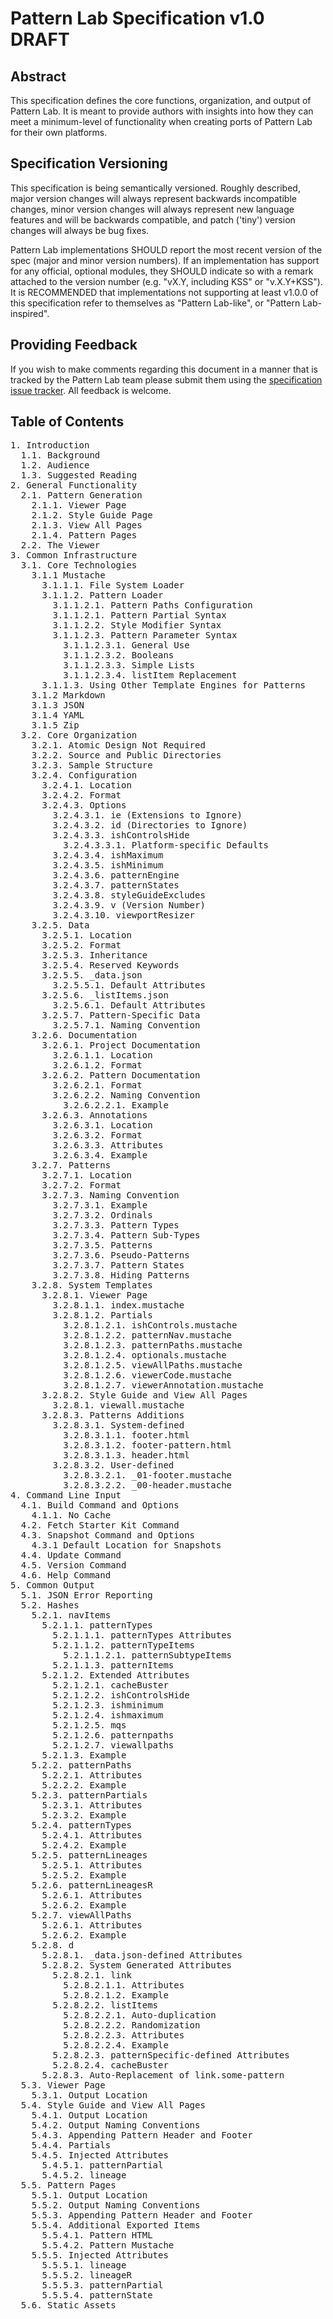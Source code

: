 # Pattern Lab Specification v1.0 DRAFT

## Abstract

This specification defines the core functions, organization, and output of Pattern Lab. It is meant to provide authors with insights into how they can meet a minimum-level of functionality when creating ports of Pattern Lab for their own platforms.

## Specification Versioning

This specification is being semantically versioned. Roughly described, major version changes will always represent backwards incompatible changes, minor version changes will always represent new language features and will be backwards compatible, and patch ('tiny') version changes will always be bug fixes.

Pattern Lab implementations SHOULD report the most recent version of the spec (major and minor version numbers). If an implementation has support for any official, optional modules, they SHOULD indicate so with a remark attached to the version number (e.g. "vX.Y, including KSS" or "v.X.Y+KSS"). It is RECOMMENDED that implementations not supporting at least v1.0.0 of this specification refer to themselves as "Pattern Lab-like", or "Pattern Lab-inspired".

## Providing Feedback

If you wish to make comments regarding this document in a manner that is tracked by the Pattern Lab team please submit them using the [specification issue tracker](https://github.com/pattern-lab/the-spec/issues). All feedback is welcome.

## Table of Contents

<pre>1. Introduction
  1.1. Background
  1.2. Audience
  1.3. Suggested Reading
2. General Functionality
  2.1. Pattern Generation
    2.1.1. Viewer Page
    2.1.2. Style Guide Page
    2.1.3. View All Pages
    2.1.4. Pattern Pages
  2.2. The Viewer
3. Common Infrastructure
  3.1. Core Technologies
    3.1.1 Mustache
      3.1.1.1. File System Loader
      3.1.1.2. Pattern Loader
        3.1.1.2.1. Pattern Paths Configuration
        3.1.1.2.1. Pattern Partial Syntax
        3.1.1.2.2. Style Modifier Syntax
        3.1.1.2.3. Pattern Parameter Syntax
          3.1.1.2.3.1. General Use
          3.1.1.2.3.2. Booleans
          3.1.1.2.3.3. Simple Lists
          3.1.1.2.3.4. listItem Replacement
      3.1.1.3. Using Other Template Engines for Patterns
    3.1.2 Markdown
    3.1.3 JSON
    3.1.4 YAML
    3.1.5 Zip
  3.2. Core Organization
    3.2.1. Atomic Design Not Required
    3.2.2. Source and Public Directories
    3.2.3. Sample Structure
    3.2.4. Configuration
      3.2.4.1. Location
      3.2.4.2. Format
      3.2.4.3. Options
        3.2.4.3.1. ie (Extensions to Ignore)
        3.2.4.3.2. id (Directories to Ignore)
        3.2.4.3.3. ishControlsHide
          3.2.4.3.3.1. Platform-specific Defaults
        3.2.4.3.4. ishMaximum
        3.2.4.3.5. ishMinimum
        3.2.4.3.6. patternEngine
        3.2.4.3.7. patternStates
        3.2.4.3.8. styleGuideExcludes
        3.2.4.3.9. v (Version Number)
        3.2.4.3.10. viewportResizer
    3.2.5. Data
      3.2.5.1. Location
      3.2.5.2. Format
      3.2.5.3. Inheritance
      3.2.5.4. Reserved Keywords
      3.2.5.5. _data.json
        3.2.5.5.1. Default Attributes
      3.2.5.6. _listItems.json
        3.2.5.6.1. Default Attributes
      3.2.5.7. Pattern-Specific Data
        3.2.5.7.1. Naming Convention
    3.2.6. Documentation
      3.2.6.1. Project Documentation
        3.2.6.1.1. Location
        3.2.6.1.2. Format
      3.2.6.2. Pattern Documentation
        3.2.6.2.1. Format
        3.2.6.2.2. Naming Convention
          3.2.6.2.2.1. Example
      3.2.6.3. Annotations
        3.2.6.3.1. Location
        3.2.6.3.2. Format
        3.2.6.3.3. Attributes
        3.2.6.3.4. Example
    3.2.7. Patterns
      3.2.7.1. Location
      3.2.7.2. Format
      3.2.7.3. Naming Convention
        3.2.7.3.1. Example
        3.2.7.3.2. Ordinals
        3.2.7.3.3. Pattern Types
        3.2.7.3.4. Pattern Sub-Types
        3.2.7.3.5. Patterns
        3.2.7.3.6. Pseudo-Patterns
        3.2.7.3.7. Pattern States
        3.2.7.3.8. Hiding Patterns
    3.2.8. System Templates
      3.2.8.1. Viewer Page
        3.2.8.1.1. index.mustache
        3.2.8.1.2. Partials
          3.2.8.1.2.1. ishControls.mustache
          3.2.8.1.2.2. patternNav.mustache
          3.2.8.1.2.3. patternPaths.mustache
          3.2.8.1.2.4. optionals.mustache
          3.2.8.1.2.5. viewAllPaths.mustache
          3.2.8.1.2.6. viewerCode.mustache
          3.2.8.1.2.7. viewerAnnotation.mustache
      3.2.8.2. Style Guide and View All Pages
        3.2.8.1. viewall.mustache
      3.2.8.3. Patterns Additions
        3.2.8.3.1. System-defined
          3.2.8.3.1.1. footer.html
          3.2.8.3.1.2. footer-pattern.html
          3.2.8.3.1.3. header.html
        3.2.8.3.2. User-defined
          3.2.8.3.2.1. _01-footer.mustache
          3.2.8.3.2.2. _00-header.mustache
4. Command Line Input
  4.1. Build Command and Options
    4.1.1. No Cache
  4.2. Fetch Starter Kit Command
  4.3. Snapshot Command and Options
    4.3.1 Default Location for Snapshots
  4.4. Update Command
  4.5. Version Command
  4.6. Help Command
5. Common Output
  5.1. JSON Error Reporting
  5.2. Hashes
    5.2.1. navItems
      5.2.1.1. patternTypes
        5.2.1.1.1. patternTypes Attributes
        5.2.1.1.2. patternTypeItems
          5.2.1.1.2.1. patternSubtypeItems
        5.2.1.1.3. patternItems
      5.2.1.2. Extended Attributes
        5.2.1.2.1. cacheBuster
        5.2.1.2.2. ishControlsHide
        5.2.1.2.3. ishminimum
        5.2.1.2.4. ishmaximum
        5.2.1.2.5. mqs
        5.2.1.2.6. patternpaths 
        5.2.1.2.7. viewallpaths
      5.2.1.3. Example
    5.2.2. patternPaths
      5.2.2.1. Attributes
      5.2.2.2. Example
    5.2.3. patternPartials
      5.2.3.1. Attributes
      5.2.3.2. Example
    5.2.4. patternTypes
      5.2.4.1. Attributes
      5.2.4.2. Example
    5.2.5. patternLineages
      5.2.5.1. Attributes
      5.2.5.2. Example
    5.2.6. patternLineagesR
      5.2.6.1. Attributes
      5.2.6.2. Example
    5.2.7. viewAllPaths
      5.2.6.1. Attributes
      5.2.6.2. Example
    5.2.8. d
      5.2.8.1. _data.json-defined Attributes
      5.2.8.2. System Generated Attributes
        5.2.8.2.1. link
          5.2.8.2.1.1. Attributes
          5.2.8.2.1.2. Example
        5.2.8.2.2. listItems
          5.2.8.2.2.1. Auto-duplication
          5.2.8.2.2.2. Randomization
          5.2.8.2.2.3. Attributes
          5.2.8.2.2.4. Example
        5.2.8.2.3. patternSpecific-defined Attributes
        5.2.8.2.4. cacheBuster
      5.2.8.3. Auto-Replacement of link.some-pattern
  5.3. Viewer Page
    5.3.1. Output Location
  5.4. Style Guide and View All Pages
    5.4.1. Output Location
    5.4.2. Output Naming Conventions
    5.4.3. Appending Pattern Header and Footer
    5.4.4. Partials
    5.4.5. Injected Attributes
      5.4.5.1. patternPartial
      5.4.5.2. lineage
  5.5. Pattern Pages
    5.5.1. Output Location
    5.5.2. Output Naming Conventions
    5.5.3. Appending Pattern Header and Footer
    5.5.4. Additional Exported Items
      5.5.4.1. Pattern HTML
      5.5.4.2. Pattern Mustache
    5.5.5. Injected Attributes
      5.5.5.1. lineage
      5.5.5.2. lineageR
      5.5.5.3. patternPartial
      5.5.5.4. patternState
  5.6. Static Assets</pre>
